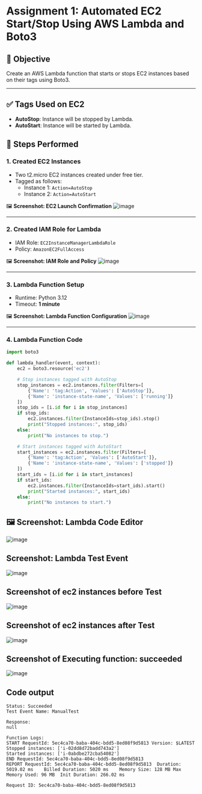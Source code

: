 # Assignment 1: Automated EC2 Start/Stop Using AWS Lambda and Boto3

## 🧾 Objective
Create an AWS Lambda function that starts or stops EC2 instances based on their tags using Boto3.

---

## ✅ Tags Used on EC2

- **AutoStop**: Instance will be stopped by Lambda.
- **AutoStart**: Instance will be started by Lambda.


## 📌 Steps Performed

### 1. Created EC2 Instances
- Two t2.micro EC2 instances created under free tier.
- Tagged as follows:
  - Instance 1: `Action=AutoStop`
  - Instance 2: `Action=AutoStart`

🖼️ **Screenshot: EC2 Launch Confirmation**
![image](https://github.com/user-attachments/assets/11f5b6ff-fdaf-4ec5-91f1-54d8a8ca3c86)


---

### 2. Created IAM Role for Lambda
- IAM Role: `EC2InstanceManagerLambdaRole`
- Policy: `AmazonEC2FullAccess`

🖼️ **Screenshot: IAM Role and Policy**
![image](https://github.com/user-attachments/assets/762fbc62-0ec2-4f9d-bae0-8dc0788f54e7)


---

### 3. Lambda Function Setup
- Runtime: Python 3.12
- Timeout: **1 minute**


🖼️ **Screenshot: Lambda Function Configuration**
![image](https://github.com/user-attachments/assets/7b6d4a35-720e-45c2-a18f-09b60a46fe51)



---

### 4. Lambda Function Code

```python
import boto3

def lambda_handler(event, context):
    ec2 = boto3.resource('ec2')

    # Stop instances tagged with AutoStop
    stop_instances = ec2.instances.filter(Filters=[
        {'Name': 'tag:Action', 'Values': ['AutoStop']},
        {'Name': 'instance-state-name', 'Values': ['running']}
    ])
    stop_ids = [i.id for i in stop_instances]
    if stop_ids:
        ec2.instances.filter(InstanceIds=stop_ids).stop()
        print("Stopped instances:", stop_ids)
    else:
        print("No instances to stop.")

    # Start instances tagged with AutoStart
    start_instances = ec2.instances.filter(Filters=[
        {'Name': 'tag:Action', 'Values': ['AutoStart']},
        {'Name': 'instance-state-name', 'Values': ['stopped']}
    ])
    start_ids = [i.id for i in start_instances]
    if start_ids:
        ec2.instances.filter(InstanceIds=start_ids).start()
        print("Started instances:", start_ids)
    else:
        print("No instances to start.")
```

## 🖼️ Screenshot: Lambda Code Editor

![image](https://github.com/user-attachments/assets/a2b11f81-dcff-412b-83c9-20405faa2fd5)

## Screenshot: Lambda Test Event
![image](https://github.com/user-attachments/assets/c7f7ab6e-af1d-4175-8d7b-6abece83e652)

## Screenshot of ec2 instances before Test 
![image](https://github.com/user-attachments/assets/4132816a-9910-45e4-ac50-659e8e412027)

## Screenshot of ec2 instances after Test 
![image](https://github.com/user-attachments/assets/5eab06b7-b992-4e93-ba66-0d064826b330)

## Screenshot of Executing function: succeeded
![image](https://github.com/user-attachments/assets/3bd57249-46f9-4764-b366-9b9703ef6804)

## Code output 
```
Status: Succeeded
Test Event Name: ManualTest

Response:
null

Function Logs:
START RequestId: 5ec4ca70-baba-404c-bdd5-8ed08f9d5813 Version: $LATEST
Stopped instances: ['i-02dd8d72badd743a2']
Started instances: ['i-0abdbe272cba54082']
END RequestId: 5ec4ca70-baba-404c-bdd5-8ed08f9d5813
REPORT RequestId: 5ec4ca70-baba-404c-bdd5-8ed08f9d5813	Duration: 5019.02 ms	Billed Duration: 5020 ms	Memory Size: 128 MB	Max Memory Used: 96 MB	Init Duration: 266.02 ms

Request ID: 5ec4ca70-baba-404c-bdd5-8ed08f9d5813
```


